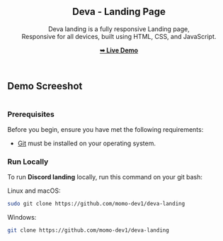 <div align="center">
  

  <br />
  <br />
  

  <h2 align="center">Deva - Landing Page</h2>

  Deva landing is a fully responsive Landing page, <br />Responsive for all devices, built using HTML, CSS, and JavaScript.

  <a  href="https://momo-dev1.github.io/deva-landing/"><strong>➥ Live Demo</strong></a>

</div>

<br />


 ## Demo Screeshot
<div align="center">
 <img src="https://i.ibb.co/557Mnb4/deva.png" alt=""Mobile Demo"" />
</div>


### Prerequisites

Before you begin, ensure you have met the following requirements:

* [Git](https://git-scm.com/downloads "Download Git") must be installed on your operating system.

### Run Locally

To run **Discord landing** locally, run this command on your git bash:

Linux and macOS:

```bash
sudo git clone https://github.com/momo-dev1/deva-landing
```

Windows:

```bash
git clone https://github.com/momo-dev1/deva-landing
```

